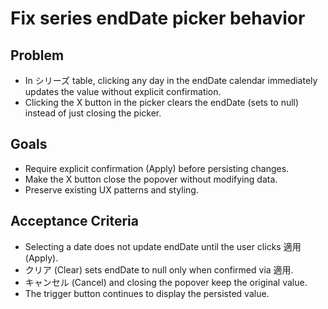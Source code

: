 # Fix series endDate picker behavior

## Problem

- In シリーズ table, clicking any day in the endDate calendar immediately updates the value without explicit confirmation.
- Clicking the X button in the picker clears the endDate (sets to null) instead of just closing the picker.

## Goals

- Require explicit confirmation (Apply) before persisting changes.
- Make the X button close the popover without modifying data.
- Preserve existing UX patterns and styling.

## Acceptance Criteria

- Selecting a date does not update endDate until the user clicks 適用 (Apply).
- クリア (Clear) sets endDate to null only when confirmed via 適用.
- キャンセル (Cancel) and closing the popover keep the original value.
- The trigger button continues to display the persisted value.
